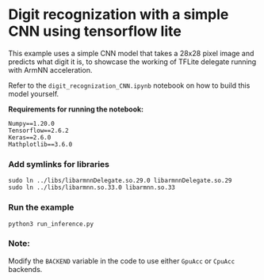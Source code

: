 # Digit recognization with a simple CNN using tensorflow lite
This example uses a simple CNN model that takes a 28x28 pixel image and predicts what digit it is,
to showcase the working of TFLite delegate running with ArmNN acceleration.

Refer to the `digit_recognization_CNN.ipynb` notebook on how to build this model yourself.

**Requirements for running the notebook:**

```
Numpy==1.20.0
Tensorflow==2.6.2
Keras==2.6.0
Mathplotlib==3.6.0
```

### Add symlinks for libraries
```shell
sudo ln ../libs/libarmnnDelegate.so.29.0 libarmnnDelegate.so.29
sudo ln ../libs/libarmnn.so.33.0 libarmnn.so.33
```

### Run the example
```shell
python3 run_inference.py
```

### Note:
Modify the `BACKEND` variable in the code to use either `GpuAcc` or `CpuAcc` backends.
